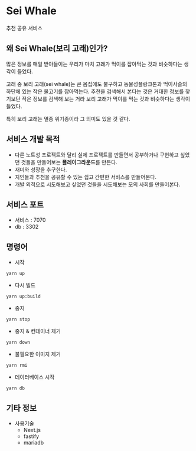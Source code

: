 # Sei Whale
추천 공유 서비스

## **왜 Sei Whale(보리 고래)인가?**
많은 정보를 매일 받아들이는 우리가 마치 고래가 먹이를 잡아먹는 것과 비슷하다는 생각이 들었다.

고래 중 보리 고래(sei whale)는 큰 몸집에도 불구하고 동물성플랑크톤과 먹이사슬의 하단에 있는 작은 물고기를 잡아먹는다. 추천을 검색해서 본다는 것은 거대한 정보를 찾기보단 작은 정보를 검색해 보는 거라  보리 고래가 먹이를 먹는 것과 비슷하다는 생각이 들었다.

특히 보리 고래는 멸종 위기종이라 그 의미도 있을 것 같다.

## 서비스 개발 목적
- 다른 노트성 프로젝트와 달리 실제 프로젝트를 만들면서 공부하거나 구현하고 싶었던 것들을 만들어보는 **플레이그라운드**를 만든다.
- 재미와 성장을 추구한다.
- 지인들과 추천을 공유할 수 있는 쉽고 간편한 서비스를 만들어본다.
- 개발 외적으로 시도해보고 싶었던 것들을 시도해보는 모의 사회를 만들어본다.

## 서비스 포트
- 서비스 : 7070
- db : 3302

## 명령어
- 시작
```
yarn up
```
- 다시 빌드
```
yarn up:build
```
- 중지
```
yarn stop
```
- 중지 & 컨테이너 제거
```
yarn down
```
- 불필요한 이미지 제거
```
yarn rmi
```
- 데이터베이스 시작
```
yarn db
```

## 기타 정보
- 사용기술
  - Next.js
  - fastify
  - mariadb

